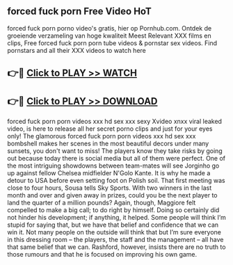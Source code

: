 ## forced fuck porn Free Video HoT 

forced fuck porn porno video's gratis, hier op Pornhub.com. Ontdek de groeiende verzameling van hoge kwaliteit Meest Relevant XXX films en clips,
Free forced fuck porn porn tube videos & pornstar sex videos. Find pornstars and all their XXX videos to watch here


## 👉🔴 [Click to PLAY >> WATCH](http://us.freeplayer.one?title=forced_fuck_porn&ref=16D)

## 👉🔴 [Click to PLAY >> DOWNLOAD](http://us.freeplayer.one?title=forced_fuck_porn&ref=16D)


forced fuck porn porn videos xxx hd sex xxx sexy Xvideo xnxx viral leaked video, is here to release all her secret porno clips and just for your eyes only! The glamorous forced fuck porn porn videos xxx hd sex xxx bombshell makes her scenes in the most beautiful decors under many sunsets, you don't want to miss! The players know they take risks by going out because today there is social media but all of them were perfect. One of the most intriguing showdowns between team-mates will see Jorginho go up against fellow Chelsea midfielder N'Golo Kante. It is why he made a detour to USA before even setting foot on Polish soil. That first meeting was close to four hours, Sousa tells Sky Sports. With two winners in the last month and over and given away in prizes, could you be the next player to land the quarter of a million pounds? Again, though, Maggiore felt compelled to make a big call; to do right by himself. Doing so certainly did not hinder his development; if anything, it helped. Some people will think I’m stupid for saying that, but we have that belief and confidence that we can win it. Not many people on the outside will think that but I’m sure everyone in this dressing room – the players, the staff and the management – all have that same belief that we can. Rashford, however, insists there are no truth to those rumours and that he is focused on improving his own game.